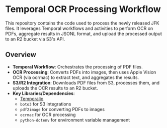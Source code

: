 # Temporal OCR Processing Workflow

This repository contains the code used to process the newly released JFK files. It leverages Temporal workflows and activities to perform OCR on PDFs, aggregate results in JSONL format, and upload the processed output to an R2 bucket via S3's API.

## Overview

- **Temporal Workflow**: Orchestrates the processing of PDF files.
- **OCR Processing**: Converts PDFs into images, then uses Apple Vision OCR (via ocrmac) to extract text, and aggregates the results.
- **S3/R2 Integration**: Downloads PDF files from S3, processes them, and uploads the OCR results to an R2 bucket.
- **Key Libraries/Dependencies**:
  - [Temporalio](https://docs.temporal.io/)
  - `boto3` for S3 integrations
  - `pdf2image` for converting PDFs to images
  - `ocrmac` for OCR processing
  - `python-dotenv` for environment variable management

